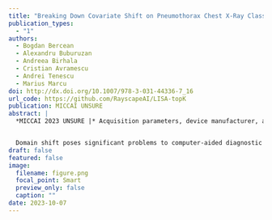 ```yaml
---
title: "Breaking Down Covariate Shift on Pneumothorax Chest X-Ray Classification"
publication_types:
  - "1"
authors:
  - Bogdan Bercean
  - Alexandru Buburuzan
  - Andreea Birhala
  - Cristian Avramescu
  - Andrei Tenescu
  - Marius Marcu
doi: http://dx.doi.org/10.1007/978-3-031-44336-7_16
url_code: https://github.com/RayscapeAI/LISA-topK
publication: MICCAI UNSURE
abstract: |
  *MICCAI 2023 UNSURE |* Acquisition parameters, device manufacturer, and geography impact domain shift in X-ray classification across diverse datasets, and show that our LISA-topK method consistently narrows the out-of-distribution performance gap in clinically relevant pathologies.


  Domain shift poses significant problems to computer-aided diagnostic (CAD) systems when deployed in clinical scenarios. There’s still no definite fix nor an in-depth understanding of the exact factors driving domain shifts in medical X-rays. Here, we conduct an exploratory study on three covariate shift factors in X-ray classification by controlling for different variables. This is possible by leveraging a homogenously-relabelled mix of public and private X-ray data spanning 23 medical institutions over four continents and 17 classes of pathologies. We show that the acquisition parameter, device manufacturer and geographical shifts degrade out-of-distribution (OOD) F1 by 6%, 3.2% and 3.3%, respectively. Pneumothorax was found to be the most impaired pathology, suffering a mean F1 generalisation gap of 13.3%, despite being one of the most clinically-consequential radiological findings. To this end, we introduced LISA-topK, a multi-label adaptation of Learning Invariant Predictors with Selective Augmentation (LISA), that we showed to narrow down the OOD gap, surpassing other methods consistently. These pragmatic results shed light on some of the elements of OOD generalisation in X-ray classification, which are essential to researching, understanding and deploying CAD systems.
draft: false
featured: false
image:
  filename: figure.png
  focal_point: Smart
  preview_only: false
  caption: ""
date: 2023-10-07
---
```

